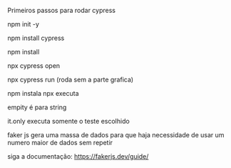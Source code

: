 Primeiros passos para rodar cypress 

 npm init -y

 npm install cypress

 npm install

 npx cypress open

 npx cypress run (roda sem a parte grafica)

npm instala npx executa

empity é para string

it.only executa somente o teste escolhido

faker js gera uma massa de dados para que haja necessidade de usar um numero maior de dados sem repetir 

siga a documentação: https://fakerjs.dev/guide/